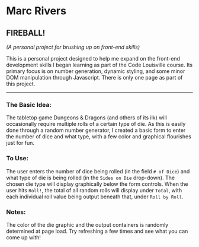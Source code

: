# Marc Rivers

## FIREBALL!
_(A personal project for brushing up on front-end skills)_

This is a personal project designed to help me expand on the front-end development skills
I began learning as part of the Code Louisville course.  Its primary focus is on number generation, 
dynamic styling, and some minor DOM manipulation through Javascript.  There is only one page as
part of this project.

---

### The Basic Idea:
The tabletop game Dungeons & Dragons (and others of its ilk) will occasionally require multiple
rolls of a certain type of die.  As this is easily done through a random number generator, I
created a basic form to enter the number of dice and what type, with a few color and graphical
flourishes just for fun.

### To Use:
The user enters the number of dice being rolled (in the field `# of Dice`) and what type of 
die is being rolled (in the `Sides on Die` drop-down).  The chosen die type will display
graphically below the form controls.
When the user hits `Roll!`, the total of all random rolls will display under `Total`,
with each individual roll value being output beneath that, under `Roll by Roll`.

### Notes:
The color of the die graphic and the output containers is randomly determined at page load.
Try refreshing a few times and see what you can come up with!